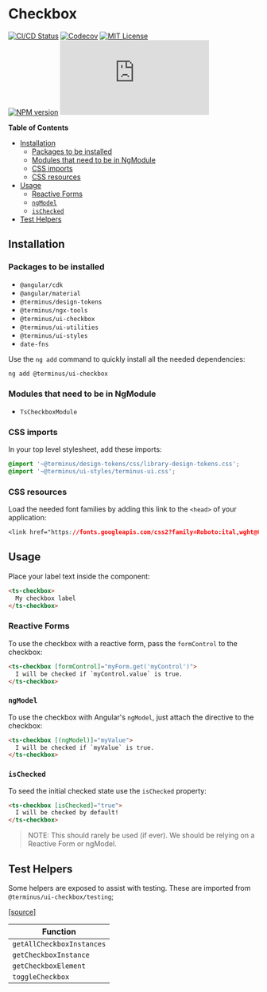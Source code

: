<h1>Checkbox</h1>

[![CI/CD Status][github-action-badge]][github-action-link] [![Codecov][codecov-badge]][codecov-project] [![MIT License][license-image]][license-url]  
[![NPM version][npm-version-image]][npm-package] [![Library size][file-size-badge]][raw-distribution-js]

<!-- START doctoc generated TOC please keep comment here to allow auto update -->
<!-- DON'T EDIT THIS SECTION, INSTEAD RE-RUN doctoc TO UPDATE -->
**Table of Contents**

- [Installation](#installation)
  - [Packages to be installed](#packages-to-be-installed)
  - [Modules that need to be in NgModule](#modules-that-need-to-be-in-ngmodule)
  - [CSS imports](#css-imports)
  - [CSS resources](#css-resources)
- [Usage](#usage)
  - [Reactive Forms](#reactive-forms)
  - [`ngModel`](#ngmodel)
  - [`isChecked`](#ischecked)
- [Test Helpers](#test-helpers)

<!-- END doctoc generated TOC please keep comment here to allow auto update -->

## Installation

### Packages to be installed

- `@angular/cdk`
- `@angular/material`
- `@terminus/design-tokens`
- `@terminus/ngx-tools`
- `@terminus/ui-checkbox`
- `@terminus/ui-utilities`
- `@terminus/ui-styles`
- `date-fns`

Use the `ng add` command to quickly install all the needed dependencies:

```bash
ng add @terminus/ui-checkbox
```

### Modules that need to be in NgModule

- `TsCheckboxModule`
  
### CSS imports

In your top level stylesheet, add these imports:

```css
@import '~@terminus/design-tokens/css/library-design-tokens.css';
@import '~@terminus/ui-styles/terminus-ui.css';
```  

### CSS resources

Load the needed font families by adding this link to the `<head>` of your application:

```css
<link href="https://fonts.googleapis.com/css2?family=Roboto:ital,wght@0,400;0,500;0,700;1,400&display=swap" rel="stylesheet">
```

## Usage

Place your label text inside the component:

```html
<ts-checkbox>
  My checkbox label
</ts-checkbox>
```

### Reactive Forms

To use the checkbox with a reactive form, pass the `formControl` to the checkbox:

```html
<ts-checkbox [formControl]="myForm.get('myControl')">
  I will be checked if `myControl.value` is true.
</ts-checkbox>
```

### `ngModel`

To use the checkbox with Angular's `ngModel`, just attach the directive to the checkbox:

```html
<ts-checkbox [(ngModel)]="myValue">
  I will be checked if `myValue` is true.
</ts-checkbox>
```

### `isChecked`

To seed the initial checked state use the `isChecked` property:

```html
<ts-checkbox [isChecked]="true">
  I will be checked by default!
</ts-checkbox>
```

> NOTE: This should rarely be used (if ever). We should be relying on a Reactive Form or ngModel.

## Test Helpers

Some helpers are exposed to assist with testing. These are imported from `@terminus/ui-checkbox/testing`;

[[source]][test-helpers-src]

| Function                  |
|---------------------------|
| `getAllCheckboxInstances` |
| `getCheckboxInstance`     |
| `getCheckboxElement`      |
| `toggleCheckbox`          |


<!-- Links -->
[test-helpers-src]:    testing/src/test-helpers.ts
[license-url]:         https://github.com/GetTerminus/terminus-oss/blob/release/LICENSE
[license-image]:       http://img.shields.io/badge/license-MIT-blue.svg
[codecov-project]:     https://codecov.io/gh/GetTerminus/terminus-oss
[codecov-badge]:       https://codecov.io/gh/GetTerminus/terminus-oss/branch/release/graph/badge.svg
[npm-version-image]:   http://img.shields.io/npm/v/@terminus/ui-checkbox.svg
[npm-package]:         https://www.npmjs.com/package/@terminus/ui-checkbox
[github-action-badge]: https://github.com/GetTerminus/terminus-oss/workflows/Release%20CI/badge.svg
[github-action-link]:  https://github.com/GetTerminus/terminus-oss/actions?query=workflow%3A%22CI+Release%22
[file-size-badge]:     http://img.badgesize.io/https://unpkg.com/@terminus/ui-checkbox/bundles/terminus-ui-checkbox.umd.min.js?compression=gzip
[raw-distribution-js]: https://unpkg.com/@terminus/ui-checkbox/bundles/terminus-ui-checkbox.umd.js

